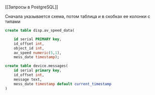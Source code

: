 [[Запросы в PostgreSQL]]


Сначала указывается схема, потом таблица и в скобках ее колонки с типами
```sql
create table disp.av_speed_data(

	id serial PRIMARY key,
	id_offset int,
	object_id int,
	av_speed numeric(5,1),
	mess_date timestamp);
```

```SQL
create table device.messages(
	id serial primary key,
	id_offset int,
	message text,
	mess_date timestamp default current_timestamp
)
```